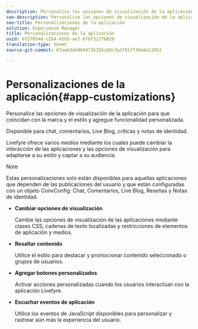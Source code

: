 ```yaml
---
description: Personalice las opciones de visualización de la aplicación para que coincidan con la marca y el estilo y agregue funcionalidad personalizada.
seo-description: Personalice las opciones de visualización de la aplicación para que coincidan con la marca y el estilo y agregue funcionalidad personalizada.
seo-title: Personalizaciones de la aplicación
solution: Experience Manager
title: Personalizaciones de la aplicación
uuid: 6f27654d-c2b4-45b5-ae7-6fbf312fb829
translation-type: tm+mt
source-git-commit: 67aeb3de964473b326c88c3a3f81ff48a6a12652

---
```



# Personalizaciones de la aplicación{#app-customizations}

Personalice las opciones de visualización de la aplicación para que coincidan con la marca y el estilo y agregue funcionalidad personalizada.

Disponible para chat, comentarios, Live Blog, críticas y notas de identidad.

Livefyre ofrece varios medios mediante los cuales puede cambiar la interacción de las aplicaciones y las opciones de visualización para adaptarse a su estilo y captar a su audiencia.

>[!NOTE]
>
>Estas personalizaciones solo están disponibles para aquellas aplicaciones que dependen de las publicaciones del usuario y que están configuradas con un objeto ConvConfig: Chat, Comentarios, Live Blog, Reseñas y Notas de identidad.

* **Cambiar opciones de visualización**

   Cambie las opciones de visualización de las aplicaciones mediante clases CSS, cadenas de texto localizadas y restricciones de elementos de aplicación y medios.

* **Resaltar contenido**

   Utilice el estilo para destacar y promocionar contenido seleccionado o grupos de usuarios.

* **Agregar botones personalizados**

   Activar acciones personalizadas cuando los usuarios interactúan con la aplicación Livefyre.

* **Escuchar eventos de aplicación**

   Utilice los eventos de JavaScript disponibles para personalizar y rastrear aún más la experiencia del usuario.

